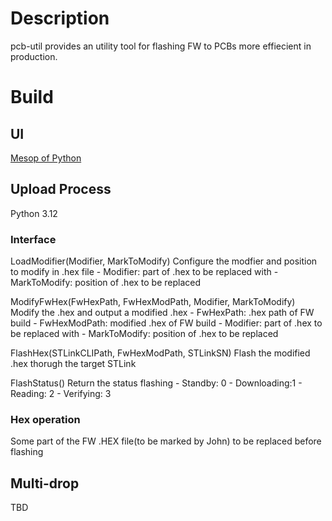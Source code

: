 # Description
pcb-util provides an utility tool for flashing FW to PCBs more effiecient in production.

# Build
## UI
[Mesop of Python](https://google.github.io/mesop/)

## Upload Process
Python 3.12
### Interface
LoadModifier(Modifier, MarkToModify)
    Configure the modfier and position to modify in .hex file
    - Modifier: part of .hex to be replaced with 
    - MarkToModify: position of .hex to be replaced

ModifyFwHex(FwHexPath, FwHexModPath, Modifier, MarkToModify)
    Modify the .hex and output a modified .hex
    - FwHexPath: .hex path of FW build
    - FwHexModPath: modified .hex of FW build
    - Modifier: part of .hex to be replaced with 
    - MarkToModify: position of .hex to be replaced

FlashHex(STLinkCLIPath, FwHexModPath, STLinkSN)
    Flash the modified .hex thorugh the target STLink

FlashStatus()
    Return the status flashing
    - Standby: 0
    - Downloading:1
    - Reading: 2
    - Verifying: 3

### Hex operation
Some part of the FW .HEX file(to be marked by John) to be replaced before flashing

## Multi-drop
TBD